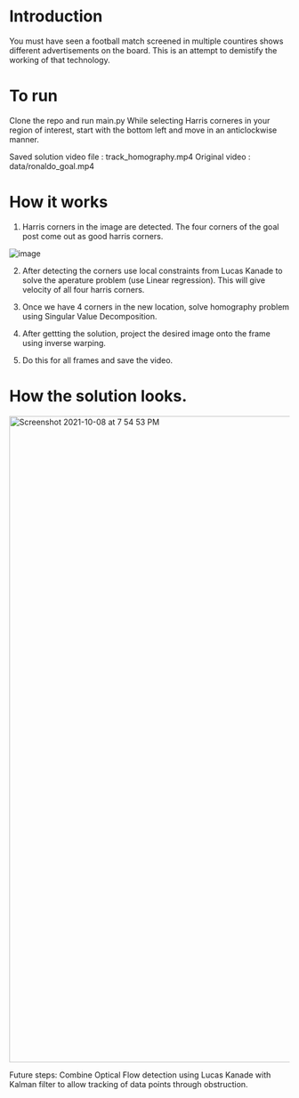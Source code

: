 # Introduction

You must have seen a football match screened in multiple countires shows different advertisements on the board. This is an attempt to demistify the working of that technology. 

# To run
Clone the repo and run main.py
While selecting Harris corneres in your region of interest, start with the bottom left and move in an anticlockwise manner. 

Saved solution video file : track_homography.mp4
Original video : data/ronaldo_goal.mp4

# How it works
1) Harris corners in the image are detected. The four corners of the goal post come out as good harris corners.

![image](https://user-images.githubusercontent.com/31934929/136610404-c578a6a0-513c-4299-9c65-479170254611.png)

2) After detecting the corners use local constraints from Lucas Kanade to solve the aperature problem (use Linear regression). This will give velocity of all four harris corners.

3) Once we have 4 corners in the new location, solve homography problem using Singular Value Decomposition.

4) After gettting the solution, project the desired image onto the frame using inverse warping.

5) Do this for all frames and save the video.

# How the solution looks.

<img width="1162" alt="Screenshot 2021-10-08 at 7 54 53 PM" src="https://user-images.githubusercontent.com/31934929/136611362-0e9a1a2e-d3f0-463e-b020-51bb249ef489.png">


Future steps:
Combine Optical Flow detection using Lucas Kanade with Kalman filter to allow tracking of data points through obstruction.

